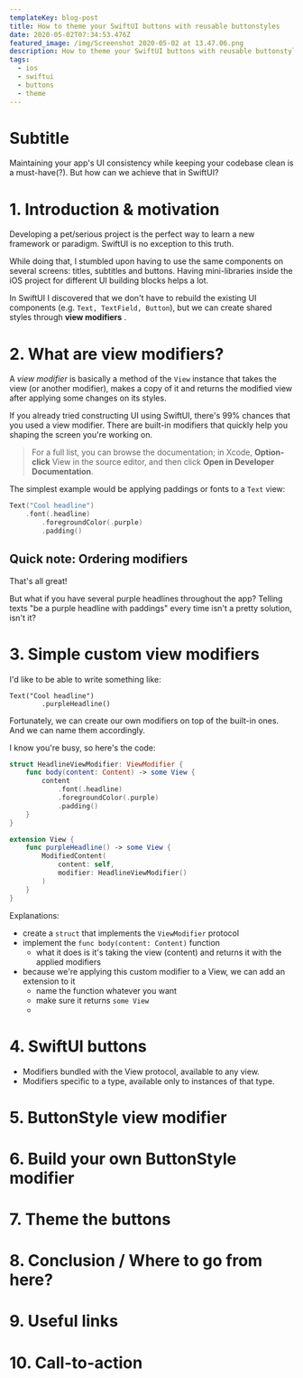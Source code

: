 ```yaml
---
templateKey: blog-post
title: How to theme your SwiftUI buttons with reusable buttonstyles
date: 2020-05-02T07:34:53.476Z
featured_image: /img/Screenshot 2020-05-02 at 13.47.06.png
description: How to theme your SwiftUI buttons with reusable buttonstyles
tags:
  - ios
  - swiftui
  - buttons
  - theme
---
```

# Subtitle

Maintaining your app's UI consistency while keeping your codebase clean is a must-have(?). But how can we achieve that in SwiftUI?

# 1. Introduction & motivation

Developing a pet/serious project is the perfect way to learn a new framework or paradigm. SwiftUI is no exception to this truth.

While doing that, I stumbled upon having to use the same components on several screens: titles, subtitles and buttons. Having mini-libraries inside the iOS project for different UI building blocks helps a lot.

In SwiftUI I discovered that we don't have to rebuild the existing UI components (e.g. `Text, TextField, Button`), but we can create shared styles through **view modifiers** .

<!--Add image-->

# 2. What are view modifiers?

A *view modifier* is basically a method of the `View` instance that takes the view (or another modifier), makes a copy of it and returns the modified view after applying some changes on its styles. 

If you already tried constructing UI using SwiftUI, there's 99% chances that you used a view modifier. There are built-in modifiers that quickly help you shaping the screen you're working on.

> For a full list, you can browse the documentation; in Xcode, **Option-click** View in the source editor, and then click **Open in Developer Documentation**.

The simplest example would be applying paddings or fonts to a `Text` view:

```swift
Text("Cool headline")
    .font(.headline)
		.foregroundColor(.purple)
		.padding()

```



## Quick note: Ordering modifiers

<!-- Where to put this? -->



That's all great! 

But what if you have several purple headlines throughout the app? Telling texts "be a purple headline with paddings" every time isn't a pretty solution, isn't it?

<!--Add meme (yes, you're right)-->

# 3. Simple custom view modifiers

I'd like to be able to write something like:

```
Text("Cool headline")
		.purpleHeadline()
```



Fortunately, we can create our own modifiers on top of the built-in ones. And we can name them accordingly.

I know you're busy, so here's the code:

```swift
struct HeadlineViewModifier: ViewModifier {
    func body(content: Content) -> some View {
        content
            .font(.headline)
            .foregroundColor(.purple)
            .padding()
    }
}

extension View {
    func purpleHeadline() -> some View {
        ModifiedContent(
            content: self,
            modifier: HeadlineViewModifier()
        )
    }
}
```

Explanations:

- create a `struct` that implements the `ViewModifier` protocol
- implement the `func body(content: Content)` function
  - what it does is it's taking the view (content) and returns it with the applied modifiers
- because we're applying this custom modifier to a View, we can add an extension to it
  - name the function whatever you want
  - make sure it returns `some View`
  - 

# 4. SwiftUI buttons

- Modifiers bundled with the View protocol, available to any view.
- Modifiers specific to a type, available only to instances of that type.

# 5. ButtonStyle view modifier



# 6. Build your own ButtonStyle modifier



# 7. Theme the buttons



# 8. Conclusion / Where to go from here?



# 9. Useful links



# 10. Call-to-action



